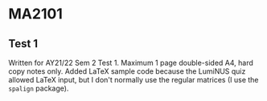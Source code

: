 # MA2101

## Test 1

Written for AY21/22 Sem 2 Test 1. Maximum 1 page double-sided A4, hard copy notes only. Added LaTeX sample code because the LumiNUS quiz allowed LaTeX input, but I don't normally use the regular matrices (I use the `spalign` package).

